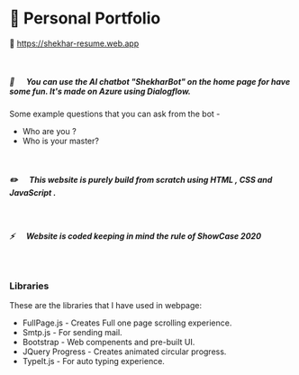 
# 🧒 Personal Portfolio 
  🔗 https://shekhar-resume.web.app
&nbsp;

&nbsp;

##### 🤖  &emsp;   You can use the AI chatbot "ShekharBot" on the home page for have some fun. It's made on Azure using Dialogflow. 
Some example questions that you can ask from the bot - 
* Who are you ?
* Who is your master?

&nbsp;
##### ✏️   &emsp; This website is purely build from scratch using HTML , CSS and JavaScript  .
&nbsp;
##### ⚡  &emsp;   Website is coded keeping in mind the rule of ShowCase 2020
&nbsp;


### Libraries

These are the libraries that I have used in webpage:

*  FullPage.js - Creates Full one page scrolling experience.
* Smtp.js - For sending mail.
* Bootstrap - Web compenents and pre-built UI.
* JQuery Progress - Creates animated circular progress.
* TypeIt.js - For auto typing experience.


